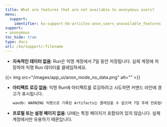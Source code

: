 ```yaml
---
title: What are features that are not available to anonymous users?
menu:
  support:
    identifier: ko-support-kb-articles-anon_users_unavailable_features
support:
- anonymous
toc_hide: true
type: docs
url: /ko/support/:filename
---
```


* **지속적인 데이터 없음**: Run은 익명 계정에서 7일 동안 저장됩니다. 실제 계정에 저장하여 익명 Run 데이터를 클레임하세요.

{{< img src="/images/app_ui/anon_mode_no_data.png" alt="" >}}

* **아티팩트 로깅 없음**: 익명 Run에 아티팩트를 로깅하려고 시도하면 커맨드 라인에 경고가 표시됩니다.
    ```bash
    wandb: WARNING 익명으로 기록된 Artifacts는 클레임할 수 없으며 7일 후에 만료됩니다.
    ```

* **프로필 또는 설정 페이지 없음**: UI에는 특정 페이지가 포함되어 있지 않습니다. 실제 계정에서만 유용하기 때문입니다.

